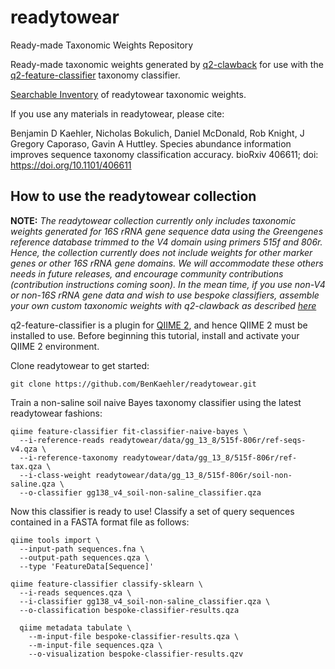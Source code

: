 # readytowear
Ready-made Taxonomic Weights Repository

Ready-made taxonomic weights generated by [q2-clawback](https://github.com/BenKaehler/q2-clawback) for use with the [q2-feature-classifier](https://github.com/qiime2/q2-feature-classifier/) taxonomy classifier.

[Searchable Inventory](./inventory.tsv) of readytowear taxonomic weights.

If you use any materials in readytowear, please cite:

Benjamin D Kaehler, Nicholas Bokulich, Daniel McDonald, Rob Knight, J Gregory Caporaso, Gavin A Huttley. Species abundance information improves sequence taxonomy classification accuracy. bioRxiv 406611; doi: https://doi.org/10.1101/406611


## How to use the readytowear collection

**NOTE:** *The readytowear collection currently only includes taxonomic weights generated for 16S rRNA gene sequence data using the Greengenes reference database trimmed to the V4 domain using primers 515f and 806r. Hence, the collection currently does not include weights for other marker genes or other 16S rRNA gene domains. We will accommodate these others needs in future releases, and encourage community contributions (contribution instructions coming soon). In the mean time, if you use non-V4 or non-16S rRNA gene data and wish to use bespoke classifiers, assemble your own custom taxonomic weights with q2-clawback as described [here](https://forum.qiime2.org/t/using-q2-clawback-to-assemble-taxonomic-weights/5859)*

q2-feature-classifier is a plugin for [QIIME 2](https://qiime2.org/), and hence QIIME 2 must be installed to use. Before beginning this tutorial, install and activate your QIIME 2 environment.

Clone readytowear to get started:
```
git clone https://github.com/BenKaehler/readytowear.git
```

Train a non-saline soil naive Bayes taxonomy classifier using the latest readytowear fashions:
```
qiime feature-classifier fit-classifier-naive-bayes \
  --i-reference-reads readytowear/data/gg_13_8/515f-806r/ref-seqs-v4.qza \
  --i-reference-taxonomy readytowear/data/gg_13_8/515f-806r/ref-tax.qza \
  --i-class-weight readytowear/data/gg_13_8/515f-806r/soil-non-saline.qza \
  --o-classifier gg138_v4_soil-non-saline_classifier.qza
```

Now this classifier is ready to use! Classify a set of query sequences contained in a FASTA format file as follows:
```
qiime tools import \
  --input-path sequences.fna \
  --output-path sequences.qza \
  --type 'FeatureData[Sequence]'

qiime feature-classifier classify-sklearn \
  --i-reads sequences.qza \
  --i-classifier gg138_v4_soil-non-saline_classifier.qza \
  --o-classification bespoke-classifier-results.qza

  qiime metadata tabulate \
    --m-input-file bespoke-classifier-results.qza \
    --m-input-file sequences.qza \
    --o-visualization bespoke-classifier-results.qzv
```
